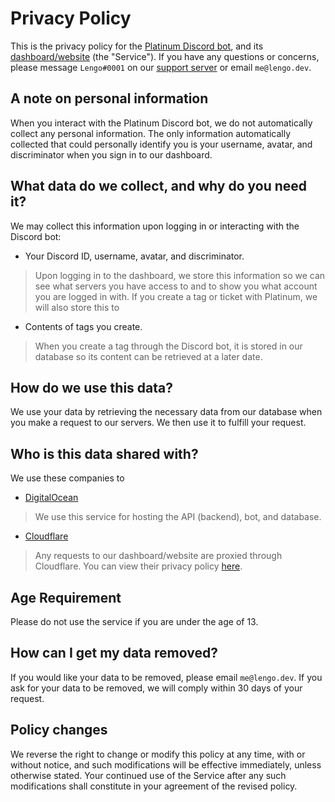 # Privacy Policy
This is the privacy policy for the [Platinum Discord bot](https://discord.com/users/714193746878791801), and its [dashboard/website](https://platinumbot.co) (the "Service"). If you have any questions or concerns, please message `Lengo#0001` on our [support server](https://discord.gg/ZWrydA2) or email `me@lengo.dev`.

## A note on personal information
When you interact with the Platinum Discord bot, we do not automatically collect any personal information. The only information automatically collected that could personally identify you is your username, avatar, and discriminator when you sign in to our dashboard.

## What data do we collect, and why do you need it?
We may collect this information upon logging in or interacting with the Discord bot:
* Your Discord ID, username, avatar, and discriminator.
> Upon logging in to the dashboard, we store this information so we can see what servers you have access to and to show you what account you are logged in with. If you create a tag or ticket with Platinum, we will also store this to 
* Contents of tags you create.
> When you create a tag through the Discord bot, it is stored in our database so its content can be retrieved at a later date.

## How do we use this data?
We use your data by retrieving the necessary data from our database when you make a request to our servers. We then use it to fulfill your request. 

## Who is this data shared with?
We use these companies to 
* [DigitalOcean](https://www.digitalocean.com/)
> We use this service for hosting the API (backend), bot, and database.
* [Cloudflare](https://cloudflare.com/)
> Any requests to our dashboard/website are proxied through Cloudflare. You can view their privacy policy [here](https://www.cloudflare.com/privacypolicy/).

## Age Requirement
Please do not use the service if you are under the age of 13.

## How can I get my data removed?
If you would like your data to be removed, please email `me@lengo.dev`. If you ask for your data to be removed, we will comply within 30 days of your request.

## Policy changes
We reverse the right to change or modify this policy at any time, with or without notice, and such modifications will be effective immediately, unless otherwise stated. Your continued use of the Service after any such modifications shall constitute in your agreement of the revised policy.

